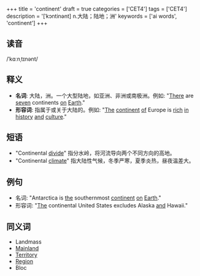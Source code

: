+++
title = 'continent'
draft = true
categories = ['CET4']
tags = ['CET4']
description = '[ˈkɔntinənt] n.大陆；陆地；洲'
keywords = ['ai words', 'continent']
+++

## 读音
/ˈkɑːnˌtɪnənt/

## 释义
- **名词**: 大陆，洲。一个大型陆地，如亚洲、非洲或南极洲。例如: "[There](/zh/post/there/) are [seven](/zh/post/seven/) continents [on](/zh/post/on/) [Earth](/zh/post/earth/)."
- **形容词**: 指属于或关于大陆的。例如: "[The](/zh/post/the/) [continent](/zh/post/continent/) [of](/zh/post/of/) Europe is [rich](/zh/post/rich/) [in](/zh/post/in/) [history](/zh/post/history/) [and](/zh/post/and/) [culture](/zh/post/culture/)."

## 短语
- "Continental [divide](/zh/post/divide/)" 指分水岭，将河流导向两个不同方向的高地。
- "Continental [climate](/zh/post/climate/)" 指大陆性气候，冬季严寒，夏季炎热，昼夜温差大。

## 例句
- 名词: "Antarctica is [the](/zh/post/the/) southernmost [continent](/zh/post/continent/) [on](/zh/post/on/) [Earth](/zh/post/earth/)."
- 形容词: "[The](/zh/post/the/) continental United States excludes Alaska [and](/zh/post/and/) Hawaii."

## 同义词
- Landmass
- [Mainland](/zh/post/mainland/)
- [Territory](/zh/post/territory/)
- [Region](/zh/post/region/)
- Bloc
